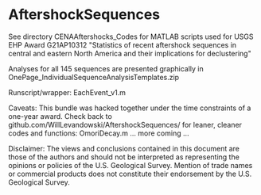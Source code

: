 # AftershockSequences
See directory CENAAftershocks_Codes for MATLAB scripts used for USGS EHP Award G21AP10312
"Statistics of recent aftershock sequences in central and eastern North America and their implications for declustering"

Analyses for all 145 sequences are presented graphically in OnePage_IndividualSequenceAnalysisTemplates.zip

Runscript/wrapper: 
EachEvent_v1.m

Caveats: This bundle was hacked together under the time constraints of a one-year award. 
Check back to github.com/WillLevandowski/AftershockSequences/ for leaner, cleaner codes and functions:
OmoriDecay.m
... more coming ...


Disclaimer: The views and conclusions contained in this document are those of the authors and should not be interpreted 
as representing the opinions or policies of the U.S. Geological Survey. Mention of trade names or commercial products 
does not constitute their endorsement by the U.S. Geological Survey.
